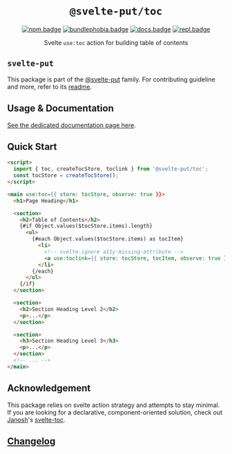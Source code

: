 <div align="center">

# `@svelte-put/toc`

[![npm.badge]][npm] [![bundlephobia.badge]][bundlephobia] [![docs.badge]][docs] [![repl.badge]][repl]

Svelte `use:toc` action for building table of contents

</div>

## `svelte-put`

This package is part of the [@svelte-put][github.monorepo] family. For contributing guideline and more, refer to its [readme][github.monorepo].

## Usage & Documentation

[See the dedicated documentation page here][docs].

## Quick Start

```html
<script>
  import { toc, createTocStore, toclink } from '@svelte-put/toc';
  const tocStore = createTocStore();
</script>

<main use:toc={{ store: tocStore, observe: true }}>
  <h1>Page Heading</h1>

  <section>
    <h2>Table of Contents</h2>
    {#if Object.values($tocStore.items).length}
      <ul>
        {#each Object.values($tocStore.items) as tocItem}
          <li>
            <!-- svelte-ignore a11y-missing-attribute -->
            <a use:toclink={{ store: tocStore, tocItem, observe: true }} />
          </li>
        {/each}
      </ul>
    {/if}
  </section>

  <section>
    <h2>Section Heading Level 2</h2>
    <p>...</p>
  </section>

  <section>
    <h3>Section Heading Level 3</h3>
    <p>...</p>
  </section>
  <!-- ... -->
</main>
```

## Acknowledgement

This package relies on svelte action strategy and attempts to stay minimal. If you are looking for a declarative, component-oriented solution, check out [Janosh][janosh]'s [svelte-toc].

## [Changelog][github.changelog]

<!-- github specifics -->

[github.monorepo]: https://github.com/vnphanquang/svelte-put
[github.changelog]: https://github.com/vnphanquang/svelte-put/blob/main/packages/actions/toc/CHANGELOG.md

<!-- heading badge -->

[npm.badge]: https://img.shields.io/npm/v/@svelte-put/toc
[npm]: https://www.npmjs.com/package/@svelte-put/toc
[bundlephobia.badge]: https://img.shields.io/bundlephobia/minzip/@svelte-put/toc?label=minzipped
[bundlephobia]: https://bundlephobia.com/package/@svelte-put/toc

<!-- external resources -->

[svelte-toc]: https://github.com/janosh/svelte-toc
[janosh]: https://github.com/janosh

<!-- repl -->

[repl]: https://svelte.dev/repl/d9c896ac62cd41d49f80ffa249d292e6
[repl.badge]: https://img.shields.io/static/v1?label=&message=Svelte+REPL&logo=svelte&logoColor=fff&color=ff3e00
[docs]: https://svelte-put.vnphanquang.com/docs/toc
[docs.badge]: https://img.shields.io/badge/-Docs%20Site-blue
